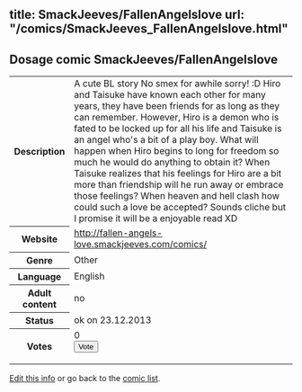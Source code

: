 title: SmackJeeves/FallenAngelslove
url: "/comics/SmackJeeves_FallenAngelslove.html"
---
Dosage comic SmackJeeves/FallenAngelslove
-----------------------------------------

<p id="msg"></p>
<script type="text/javascript">
if (window.location.search === '?edit_info_mail=sent_ok') {
  var elem = document.getElementById("msg");
  elem.innerHTML = 'Edited information sucessfully sent for review, which is usually done daily. Thanks!';
  elem.className = 'ok';
}
</script>
<table class="comicinfo">
<tr>
<th>Description</th><td>A cute BL story No smex for awhile sorry! :D Hiro and Taisuke have known each other for many years, they have been friends for as long as they can remember. However, Hiro is a demon who is fated to be locked up for all his life and Taisuke is an angel who's a bit of a play boy. What will happen when Hiro begins to long for freedom so much he would do anything to obtain it? When Taisuke realizes that his feelings for Hiro are a bit more than friendship will he run away or embrace those feelings? When heaven and hell clash how could such a love be accepted? Sounds cliche but I promise it will be a enjoyable read XD</td>
</tr>
<tr>
<th>Website</th><td><a href="http://fallen-angels-love.smackjeeves.com/comics/">http://fallen-angels-love.smackjeeves.com/comics/</a></td>
</tr>
<tr>
<th>Genre</th><td>Other</td>
</tr>
<tr>
<th>Language</th><td>English</td>
</tr>
<tr>
<th>Adult content</th><td>no</td>
</tr>
<tr>
<th>Status</th><td>ok on 23.12.2013</td>
</tr>
<tr>
<th>Votes</th><td>0
<form action="http://gaecounter.appspot.com/count/" method="POST">
<input name="name" type="hidden" value="SmackJeeves_FallenAngelslove"/>
<input name="uid" type="hidden" id="voteuid" value=""/>
<input type="submit" value="Vote"/>
</form>
</td>
</tr>
</table>
<script type="text/javascript">
var ua = navigator.userAgent;
document.getElementById("voteuid").value = ua.replace(/[^a-zA-Z0-9\._:]/g , "_");;
</script>

[Edit this info](SmackJeeves_FallenAngelslove_edit.html) or go back to the [comic list](../comic-index.html).
